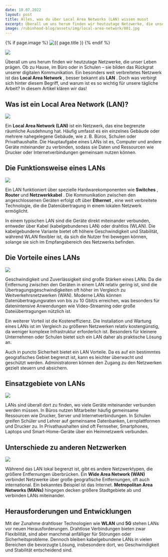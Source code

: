 ```yaml
---
date: 10.07.2022
layout: post
title: Alles, was du über Local Area Networks (LAN) wissen musst
excerpt: Überall um uns herum finden wir heutzutage Netzwerke, die unser Leben prägen. Ob zu Hause, im Büro oder in Schulen – sie bilden das Rückgrat unserer digitalen Kommunikation. Ein besonders weit verbreitetes Netzwerk ist das Local Area Network, besser bekannt als LAN.
image: /rubinhood-blog/assets/img/local-area-network/001.jpg
---
```


{% if page.image %}
  <img src="{{ page.image }}" alt="{{ page.title }}" loading="lazy">
{% endif %}



![](/rubinhood-blog/assets/img/local-area-network/001.jpg)

Überall um uns herum finden wir heutzutage Netzwerke, die unser Leben prägen. Ob zu Hause, im Büro oder in Schulen – sie bilden das Rückgrat unserer digitalen Kommunikation. Ein besonders weit verbreitetes Netzwerk ist das  **Local Area Network** , besser bekannt als  **LAN** . Doch was verbirgt sich hinter diesem Begriff, und warum ist es so wichtig für unsere tägliche Arbeit? In diesem Artikel klären wir das!

## Was ist ein Local Area Network (LAN)?
![](/rubinhood-blog/assets/img/local-area-network/002.jpg)

Ein **Local Area Network (LAN)** ist ein Netzwerk, das eine begrenzte räumliche Ausdehnung hat. Häufig umfasst es ein einzelnes Gebäude oder mehrere nahegelegene Gebäude, wie z. B. Büros, Schulen oder Privathaushalte. Die Hauptaufgabe eines LANs ist es, Computer und andere Geräte miteinander zu verbinden, sodass sie Daten und Ressourcen wie Drucker oder Internetverbindungen gemeinsam nutzen können.

## Die Funktionsweise eines LANs
![](/rubinhood-blog/assets/img/local-area-network/003.jpg)

Ein LAN funktioniert über spezielle Hardwarekomponenten wie  **Switches** , **Router** und  **Netzwerkkabel** . Die Kommunikation zwischen den angeschlossenen Geräten erfolgt oft über  **Ethernet** , eine weit verbreitete Technologie, die die Datenübertragung in einem lokalen Netzwerk ermöglicht.

In einem typischen LAN sind die Geräte direkt miteinander verbunden, entweder über Kabel (kabelgebundenes LAN) oder drahtlos (WLAN). Die kabelgebundene Variante bietet oft höhere Geschwindigkeit und Stabilität, während WLAN flexibler ist, da sich die Nutzer frei bewegen können, solange sie sich im Empfangsbereich des Netzwerks befinden.

## Die Vorteile eines LANs

![](/rubinhood-blog/assets/img/local-area-network/004.jpg)

Geschwindigkeit und Zuverlässigkeit sind große Stärken eines LANs. Da die Entfernung zwischen den Geräten in einem LAN relativ gering ist, sind die Übertragungsgeschwindigkeiten oft höher im Vergleich zu Weitverkehrsnetzwerken (WAN). Moderne LANs können Datenübertragungsraten von bis zu 10 Gbit/s erreichen, was besonders für datenintensive Anwendungen wie Video-Streaming oder große Dateiübertragungen nützlich ist.

Ein weiterer Vorteil ist die Kosteneffizienz. Die Installation und Wartung eines LANs ist im Vergleich zu größeren Netzwerken relativ kostengünstig, da weniger komplexe Infrastruktur erforderlich ist. Besonders für kleinere Unternehmen oder Schulen bietet sich ein LAN daher als praktische Lösung an.

Auch in puncto Sicherheit bietet ein LAN Vorteile. Da es auf ein bestimmtes geografisches Gebiet begrenzt ist, kann es leichter überwacht und geschützt werden. Administratoren können den Zugang zu den Netzwerken gezielt steuern und absichern.

## Einsatzgebiete von LANs
![](/rubinhood-blog/assets/img/local-area-network/005.jpg)

LANs sind überall dort zu finden, wo viele Geräte miteinander verbunden werden müssen. In Büros nutzen Mitarbeiter häufig gemeinsame Ressourcen wie Drucker, Server und Internetverbindungen. In Schulen greifen Schüler und Lehrer auf gemeinsame Datenbanken, Lernplattformen und Drucker zu. In Privathaushalten sind oft Fernseher, Smartphones, Laptops und Smart-Home-Geräte über ein Heimnetzwerk verbunden.

## Unterschiede zu anderen Netzwerken
![](/rubinhood-blog/assets/img/local-area-network/006.jpg)

Während das LAN lokal begrenzt ist, gibt es andere Netzwerktypen, die größere Entfernungen überbrücken. Ein **Wide Area Network (WAN)** verbindet Netzwerke über große geografische Entfernungen, oft auch international. Ein bekanntes Beispiel ist das Internet. **Metropolitan Area Networks (MANs)** hingegen decken größere Stadtgebiete ab und verbinden LANs miteinander.

## Herausforderungen und Entwicklungen

Mit der Zunahme drahtloser Technologien wie **WLAN** und **5G** stehen LANs vor neuen Herausforderungen. Drahtlose Verbindungen bieten zwar Flexibilität, sind aber manchmal anfälliger für Störungen oder Sicherheitsprobleme. Dennoch bleiben kabelgebundene LANs in vielen Bereichen die bevorzugte Lösung, insbesondere dort, wo Geschwindigkeit und Stabilität entscheidend sind.
